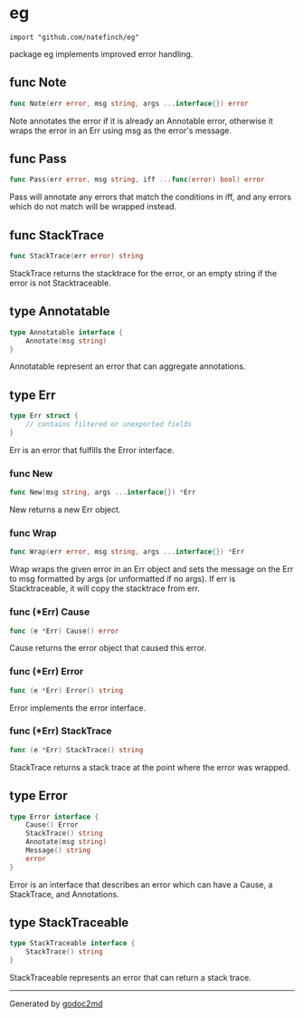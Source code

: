 
# eg
    import "github.com/natefinch/eg"

package eg implements improved error handling.






## func Note
``` go
func Note(err error, msg string, args ...interface{}) error
```
Note annotates the error if it is already an Annotable error, otherwise it
wraps the error in an Err using msg as the error's message.


## func Pass
``` go
func Pass(err error, msg string, iff ...func(error) bool) error
```
Pass will annotate any errors that match the conditions in iff, and any
errors which do not match will be wrapped instead.


## func StackTrace
``` go
func StackTrace(err error) string
```
StackTrace returns the stacktrace for the error, or an empty string if the
error is not Stacktraceable.



## type Annotatable
``` go
type Annotatable interface {
    Annotate(msg string)
}
```
Annotatable represent an error that can aggregate annotations.











## type Err
``` go
type Err struct {
    // contains filtered or unexported fields
}
```
Err is an error that fulfills the Error interface.









### func New
``` go
func New(msg string, args ...interface{}) *Err
```
New returns a new Err object.


### func Wrap
``` go
func Wrap(err error, msg string, args ...interface{}) *Err
```
Wrap wraps the given error in an Err object and sets the message on the Err
to msg formatted by args (or unformatted if no args).  If err is
Stacktraceable, it will copy the stacktrace from err.




### func (\*Err) Cause
``` go
func (e *Err) Cause() error
```
Cause returns the error object that caused this error.



### func (\*Err) Error
``` go
func (e *Err) Error() string
```
Error implements the error interface.



### func (\*Err) StackTrace
``` go
func (e *Err) StackTrace() string
```
StackTrace returns a stack trace at the point where the error was wrapped.



## type Error
``` go
type Error interface {
    Cause() Error
    StackTrace() string
    Annotate(msg string)
    Message() string
    error
}
```
Error is an interface that describes an error which can have a Cause,
a StackTrace, and Annotations.











## type StackTraceable
``` go
type StackTraceable interface {
    StackTrace() string
}
```
StackTraceable represents an error that can return a stack trace.

















- - -
Generated by [godoc2md](http://godoc.org/github.com/davecheney/godoc2md)